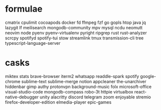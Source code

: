 # formulae

cmatrix
cpulimit
cocoapods
docker
fd
ffmpeg
fzf
go
gopls
htop
java
jq
lazygit
lf
meilisearch
mongodb-community
mpv
mysql
ncdu
neomutt
neovim
node
pyenv
pyenv-virtualenv
pyright
ripgrep
rust
rust-analyzer
scrcpy
spotifyd
spotify-tui
stow
streamlink
tmux
transmission-cli
tree
typescript-language-server

# casks

miktex
stats
brave-browser
iterm2
whatsapp
readdle-spark
spotify
google-chrome
sublime-text
sublime-merge
notion
appcleaner
the-unarchiver
hiddenbar
gimp
authy
protonvpn
background-music
folx
microsoft-office
visual-studio-code
mongodb-compass
robo-3t
httpie
virtualbox
react-native-debugger
unity
alacritty
discord
telegram
zoom
enjoyable
stremio
firefox-developer-edition
elmedia-player
epic-games
